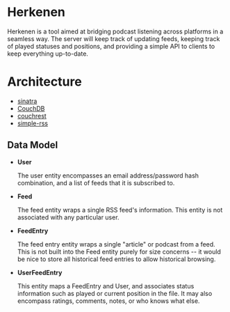 Herkenen
========

Herkenen is a tool aimed at bridging podcast listening across platforms in a seamless way. The server will keep track of updating feeds, keeping track of played statuses and positions, and providing a simple API to clients to keep everything up-to-date.

Architecture
============

* [sinatra](http://sinatrarb.com/)
* [CouchDB](http://couchdb.apache.org/)
* [couchrest](http://github.com/jchris/couchrest)
* [simple-rss](http://simple-rss.rubyforge.org/)

Data Model
----------

* __User__
  
  The user entity encompasses an email address/password hash combination, and a list of feeds that it is subscribed to.
  
* __Feed__
  
  The feed entity wraps a single RSS feed's information. This entity is not associated with any particular user.
  
* __FeedEntry__
  
  The feed entry entity wraps a single "article" or podcast from a feed. This is not built into the Feed entity purely for size concerns -- it would be nice to store all historical feed entries to allow historical browsing.
  
* __UserFeedEntry__

  This entity maps a FeedEntry and User, and associates status information such as played or current position in the file. It may also encompass ratings, comments, notes, or who knows what else.